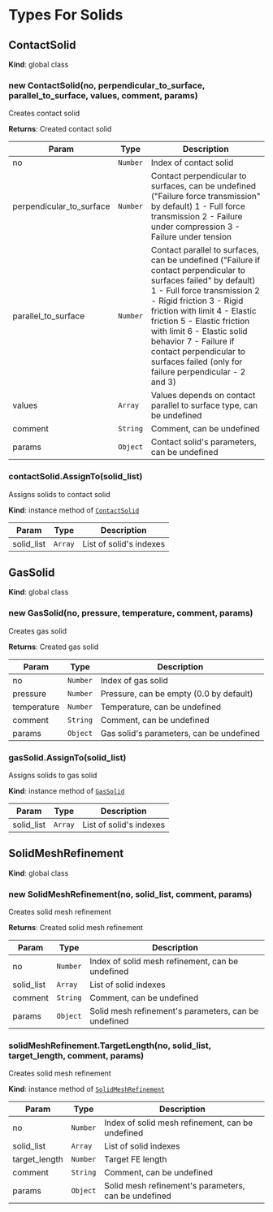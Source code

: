 # Types For Solids

<a name="ContactSolid"></a>

## ContactSolid
**Kind**: global class

<a name="new_ContactSolid_new"></a>

### new ContactSolid(no, perpendicular_to_surface, parallel_to_surface, values, comment, params)
Creates contact solid

**Returns**: Created contact solid

| Param | Type | Description |
| --- | --- | --- |
| no | <code>Number</code> | Index of contact solid |
| perpendicular_to_surface | <code>Number</code> | Contact perpendicular to surfaces, can be undefined ("Failure force transmission" by default) 														1 - Full force transmission 														2 - Failure under compression 														3 - Failure under tension |
| parallel_to_surface | <code>Number</code> | Contact parallel to surfaces, can be undefined ("Failure if contact perpendicular to surfaces failed" by default) 														1 - Full force transmission 														2 - Rigid friction 														3 - Rigid friction with limit 														4 - Elastic friction 														5 - Elastic friction with limit 														6 - Elastic solid behavior 														7 - Failure if contact perpendicular to surfaces failed (only for failure perpendicular - 2 and 3) |
| values | <code>Array</code> | Values depends on contact parallel to surface type, can be undefined |
| comment | <code>String</code> | Comment, can be undefined |
| params | <code>Object</code> | Contact solid's parameters, can be undefined |

<a name="ContactSolid+AssignTo"></a>

### contactSolid.AssignTo(solid_list)
Assigns solids to contact solid

**Kind**: instance method of [<code>ContactSolid</code>](#ContactSolid)

| Param | Type | Description |
| --- | --- | --- |
| solid_list | <code>Array</code> | List of solid's indexes |

<a name="GasSolid"></a>

## GasSolid
**Kind**: global class

<a name="new_GasSolid_new"></a>

### new GasSolid(no, pressure, temperature, comment, params)
Creates gas solid

**Returns**: Created gas solid

| Param | Type | Description |
| --- | --- | --- |
| no | <code>Number</code> | Index of gas solid |
| pressure | <code>Number</code> | Pressure, can be empty (0.0 by default) |
| temperature | <code>Number</code> | Temperature, can be undefined |
| comment | <code>String</code> | Comment, can be undefined |
| params | <code>Object</code> | Gas solid's parameters, can be undefined |

<a name="GasSolid+AssignTo"></a>

### gasSolid.AssignTo(solid_list)
Assigns solids to gas solid

**Kind**: instance method of [<code>GasSolid</code>](#GasSolid)

| Param | Type | Description |
| --- | --- | --- |
| solid_list | <code>Array</code> | List of solid's indexes |

<a name="SolidMeshRefinement"></a>

## SolidMeshRefinement
**Kind**: global class

<a name="new_SolidMeshRefinement_new"></a>

### new SolidMeshRefinement(no, solid_list, comment, params)
Creates solid mesh refinement

**Returns**: Created solid mesh refinement

| Param | Type | Description |
| --- | --- | --- |
| no | <code>Number</code> | Index of solid mesh refinement, can be undefined |
| solid_list | <code>Array</code> | List of solid indexes |
| comment | <code>String</code> | Comment, can be undefined |
| params | <code>Object</code> | Solid mesh refinement's parameters, can be undefined |

<a name="SolidMeshRefinement+TargetLength"></a>

### solidMeshRefinement.TargetLength(no, solid_list, target_length, comment, params)
Creates solid mesh refinement

**Kind**: instance method of [<code>SolidMeshRefinement</code>](#SolidMeshRefinement)

| Param | Type | Description |
| --- | --- | --- |
| no | <code>Number</code> | Index of solid mesh refinement, can be undefined |
| solid_list | <code>Array</code> | List of solid indexes |
| target_length | <code>Number</code> | Target FE length |
| comment | <code>String</code> | Comment, can be undefined |
| params | <code>Object</code> | Solid mesh refinement's parameters, can be undefined |

<a name="createContactSolid"></a>
